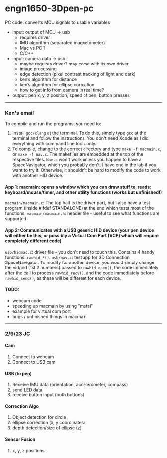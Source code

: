 # engn1650-3Dpen-pc

PC code: converts MCU signals to usable variables
* input: output of MCU → usb
  * requires driver
  * IMU algorithm (separated magnetometer)
  * Mac vs PC ? 
  * C/C++
* input: camera data → usb
  * maybe requires driver? may come with its own driver
  * image processing
  * edge detection (pixel contrast tracking of light and dark)
  * ken’s algorithm for distance
  * ken’s algorithm for ellipse correction
  * how to get info from camera in real time?
* output: pen x, y, z position; speed of pen; button presses

---

### Ken's email

To compile and run the programs, you need to:
1. Install `gcc/clang` at the terminal. To do this, simply type `gcc` at the terminal and follow the instructions. You don't need Xcode as I did everything with command line tools only.
2. To compile, change to the correct directory and type `make -f macmain.c`, or `make -f nav.c`. The makefiles are embedded at the top of the respective files. `Nav.c` won't work unless you happen to have a SpaceNavigator, which you probably don't. I have one in the lab if you want to try it. Otherwise, it shouldn't be hard to modify the code to work with another HID device.

#### App 1: macmain: opens a window which you can draw stuff to, reads: keyboard/mouse/timer, and other utility functions (works but unfinished!)
`macmain/macmain.c`: The top half is the driver part, but I also have a test program (inside #ifdef STANDALONE) at the end which tests most of the functions.
`macmain/macmain.h`: header file - useful to see what functions are supported.

#### App 2: Communicates with a USB generic HID device (your pen device will either be this, or possibly a Virtual Com Port (VCP) which will require completely different code)
`usb/hidmac.c`: driver file - you don't need to touch this. Contains 4 handy functions: `rawhid_*()`.
`usb/nav.c`: test app for 3D Connection SpaceNavigator. To modify for another device, you would simply change the vid/pid (1st 2 numbers) passed to `rawhid_open()`, the code immediately after the call to process `rawhid_recv()`, and the code immediately before `rawhid_send()`, as these will be different for each device.

#### TODO:
- webcam code
- speeding up macmain by using "metal"
- example for virtual com port
- bugs / unfinished things in macmain

--- 

### 2/9/23 JC

#### Cam
1. Connect to webcam
2. Connect to USB cam

#### USB (to pen)
1. Receive IMU data (orientation, accelerometer, compass)
2. send LED data
3. receive button input (both buttons)

#### Correction Algo
1. Object detection for circle
2. ellipse correction (x, y coordinates)
3. depth detection/size of ellipse (z)

#### Sensor Fusion
1. x, y, z positions